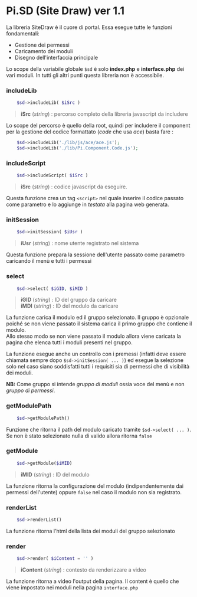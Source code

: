 # Pi.SD (Site Draw) ver 1.1

La libreria SiteDraw è il cuore di portal. Essa esegue tutte le funzioni fondamentali:
 - Gestione dei permessi
 - Caricamento dei moduli
 - Disegno dell'interfaccia principale

Lo scope della variabile globale `$sd` è solo **index.php** e **interface.php** dei vari moduli. In tutti gli altri punti questa libreria non è accessibile.

### includeLib
```php
	$sd->includeLib( $iSrc )
```
> **iSrc** (*string*) : percorso completo della libreria javascript da includere

Lo scope del percorso è quello della root, quindi per includere il component per la gestione del codice formattato (*code* che usa *ace*)  basta fare :
```php
	$sd->includeLib('./lib/js/ace/ace.js');
	$sd->includeLib('./lib/Pi.Component.Code.js');
```

### includeScript
```php
	$sd->includeScript( $iSrc )
```
> **iSrc** (*string*) : codice javascript da eseguire.

Questa funzione crea un tag `<script>` nel quale inserire il codice passato come parametro e lo aggiunge in *testata* alla pagina web generata.

### initSession
```php
	$sd->initSession( $iUsr )
```
> **iUsr** (*string*) : nome utente registrato nel sistema

Questa funzione prepara la sessione dell'utente passato come parametro caricando il menù e tutti i permessi

### select
```php
	$sd->select( $iGID, $iMID )
```
> **iGID** (*string*) : ID del gruppo da caricare  
> **iMDI** (*string*) : ID del modulo da caricare

La funzione carica il modulo ed il gruppo selezionato. Il gruppo è opzionale poiché se non viene passato il sistema carica il primo gruppo che contiene il modulo.  
Allo stesso modo se non viene passato il modulo allora viene caricata la pagina che elenca tutti i moduli presenti nel gruppo.

La funzione esegue anche un controllo con i premessi (infatti deve essere chiamata sempre dopo `$sd->initSession( ... )`) ed esegue la selezione solo nel caso siano soddisfatti tutti i requisiti sia di permessi che di visibilità dei moduli.

**NB:**  Come gruppo si intende *gruppo di moduli* ossia voce del menù e non *gruppo di permessi*.

### getModulePath
```php
	$sd->getModulePath()
```
Funzione che ritorna il path del modulo caricato tramite `$sd->select( ... )`. Se non è stato selezionato nulla di valido allora ritorna `false`

### getModule
```php
	$sd->getModule($iMID)
```
> **iMID** (*string*) : ID del modulo

La funzione ritorna la configurazione del modulo (indipendentemente dai permessi dell'utente) oppure `false` nel caso il modulo non sia registrato.

### renderList
```php
	$sd->renderList()
```
La funzione ritorna l'html della lista dei moduli del gruppo selezionato


### render
```php
	$sd->render( $iContent = '' )
```
> **iContent** (*string*) : contesto da renderizzare a video  

La funzione ritorna a video l'output della pagina. Il content è quello che viene impostato nei moduli nella pagina `interface.php`